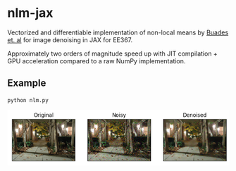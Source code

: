 # nlm-jax

Vectorized and differentiable implementation of non-local means by [Buades et. al](https://ieeexplore.ieee.org/document/1467423) for image denoising in JAX for EE367.

Approximately two orders of magnitude speed up with JIT compilation + GPU acceleration compared to a raw NumPy implementation.

## Example

```
python nlm.py
```

![](images/comparison.png)
